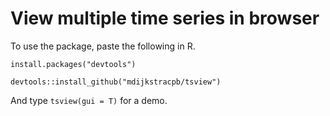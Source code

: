 # View multiple time series in browser

To use the package, paste the following in R.
  
	install.packages("devtools")
  
	devtools::install_github("mdijkstracpb/tsview")
	
And type `tsview(gui = T)` for a demo.